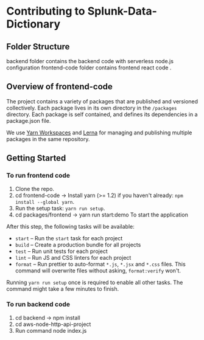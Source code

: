 # Contributing to Splunk-Data-Dictionary

## Folder Structure
backend folder contains the backend code with serverless node.js configuration
frontend-code folder contains frontend react code . 

## Overview of frontend-code

The project contains a variety of packages that are published and versioned collectively. Each package lives in its own 
directory in the `/packages` directory. Each package is self contained, and defines its dependencies in a package.json file.

We use [Yarn Workspaces](https://yarnpkg.com/lang/en/docs/workspaces/) and [Lerna](https://github.com/lerna/lerna) for
managing and publishing multiple packages in the same repository.


## Getting Started

### To run frontend code

1. Clone the repo.
2. cd frontend-code -> Install yarn (>= 1.2) if you haven't already: `npm install --global yarn`.
3. Run the setup task: `yarn run setup`.
4. cd packages/frontend -> yarn run start:demo To start the application

After this step, the following tasks will be available:

* `start` – Run the `start` task for each project
* `build` – Create a production bundle for all projects
* `test` – Run unit tests for each project
* `lint` – Run JS and CSS linters for each project
* `format` – Run prettier to auto-format `*.js`, `*.jsx` and `*.css` files. This command will overwrite files without 
asking, `format:verify` won't.

Running `yarn run setup` once is required to enable all other tasks. The command might take a few minutes to finish.

### To run backend code

1. cd backend -> npm  install
2. cd aws-node-http-api-project
3. Run command node index.js


